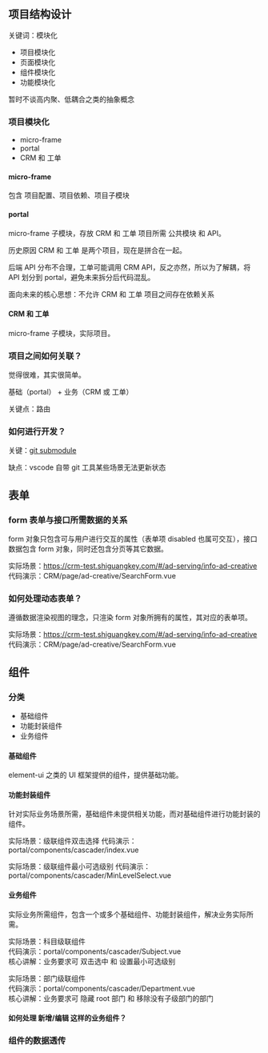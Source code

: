 ## 项目结构设计

关键词：模块化

- 项目模块化
- 页面模块化
- 组件模块化
- 功能模块化

暂时不谈高内聚、低耦合之类的抽象概念

### 项目模块化

- micro-frame
- portal
- CRM 和 工单

#### micro-frame

包含 项目配置、项目依赖、项目子模块

#### portal

micro-frame 子模块，存放 CRM 和 工单 项目所需 公共模块 和 API。

历史原因 CRM 和 工单 是两个项目，现在是拼合在一起。

后端 API 分布不合理，工单可能调用 CRM API，反之亦然，所以为了解耦，将 API 划分到 portal，避免未来拆分后代码混乱。

面向未来的核心思想：不允许 CRM 和 工单 项目之间存在依赖关系

#### CRM 和 工单

micro-frame 子模块，实际项目。

### 项目之间如何关联？

觉得很难，其实很简单。

基础（portal） + 业务（CRM 或 工单）

关键点：路由

### 如何进行开发？

关键：[git submodule](https://git-scm.com/book/zh/v2/Git-%E5%B7%A5%E5%85%B7-%E5%AD%90%E6%A8%A1%E5%9D%97)

缺点：vscode 自带 git 工具某些场景无法更新状态

## 表单

### form 表单与接口所需数据的关系

form 对象只包含可与用户进行交互的属性（表单项 disabled 也属可交互），接口数据包含 form 对象，同时还包含分页等其它数据。

实际场景：https://crm-test.shiguangkey.com/#/ad-serving/info-ad-creative  
代码演示：CRM/page/ad-creative/SearchForm.vue

### 如何处理动态表单？

遵循数据渲染视图的理念，只渲染 form 对象所拥有的属性，其对应的表单项。

实际场景：https://crm-test.shiguangkey.com/#/ad-serving/info-ad-creative  
代码演示：CRM/page/ad-creative/SearchForm.vue

## 组件

### 分类

- 基础组件
- 功能封装组件
- 业务组件

#### 基础组件

element-ui 之类的 UI 框架提供的组件，提供基础功能。

#### 功能封装组件

针对实际业务场景所需，基础组件未提供相关功能，而对基础组件进行功能封装的组件。

实际场景：级联组件双击选择
代码演示：portal/components/cascader/index.vue

实际场景：级联组件最小可选级别
代码演示：portal/components/cascader/MinLevelSelect.vue

#### 业务组件

实际业务所需组件，包含一个或多个基础组件、功能封装组件，解决业务实际所需。

实际场景：科目级联组件  
代码演示：portal/components/cascader/Subject.vue  
核心讲解：业务要求可 双击选中 和 设置最小可选级别

实际场景：部门级联组件  
代码演示：portal/components/cascader/Department.vue  
核心讲解：业务要求可 隐藏 root 部门 和 移除没有子级部门的部门

#### 如何处理 新增/编辑 这样的业务组件？

### 组件的数据透传
